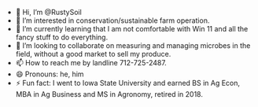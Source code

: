- 👋 Hi, I’m @RustySoil
- 👀 I’m interested in conservation/sustainable farm operation.
- 🌱 I’m currently learning that I am not comfortable with Win 11 and all the fancy stuff to do everything.  
- 💞️ I’m looking to collaborate on measuring and managing microbes in the field, without a good market to sell my produce.
- 📫 How to reach me by landline 712-725-2487.
- 😄 Pronouns: he, him
- ⚡ Fun fact: I went to Iowa State University and earned BS in Ag Econ, MBA in Ag Business and MS in Agronomy, retired in 2018.

<!---
RustySoil/RustySoil is a ✨ special ✨ repository because its `README.md` (this file) appears on your GitHub profile.
You can click the Preview link to take a look at your changes.
--->
